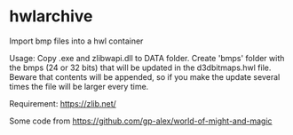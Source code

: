 # hwlarchive
Import bmp files into a hwl container

Usage:
Copy .exe and zlibwapi.dll to DATA folder.
Create 'bmps' folder with the bmps (24 or 32 bits) that will be updated in the d3dbitmaps.hwl file.
Beware that contents will be appended, so if you make the update several times the file will be larger every time.

Requirement:
https://zlib.net/

Some code from https://github.com/gp-alex/world-of-might-and-magic
